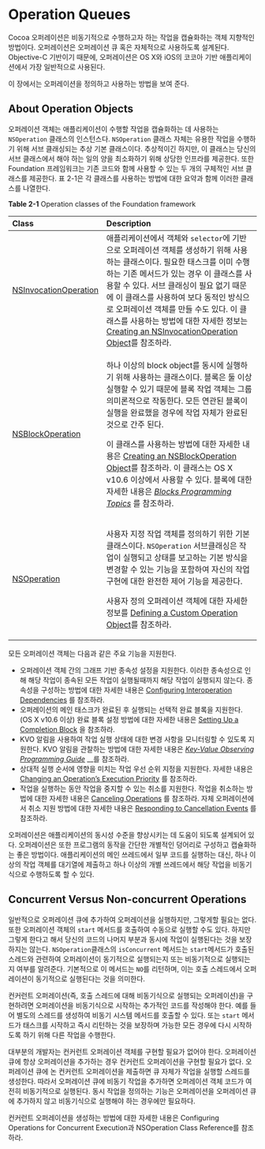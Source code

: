 # Operation Queues

Cocoa 오퍼레이션은 비동기적으로 수행하고자 하는 작업을 캡슐화하는 객체 지향적인 방법이다. 오퍼레이션은 오퍼레이션 큐 혹은 자체적으로 사용하도록 설계된다. Objective-C 기반이기 때문에, 오퍼레이션은 OS X와 iOS의 코코아 기반 애플리케이션에서 가장 일반적으로 사용된다.

이 장에서는 오퍼레이션을 정의하고 사용하는 방법을 보여 준다.

## About Operation Objects

오퍼레이션 객체는 애플리케이션이 수행할 작업을 캡슐화하는 데 사용하는 `NSOperation` 클래스의 인스턴스다. `NSOperation` 클래스 자체는 유용한 작업을 수행하기 위해 서브 클래싱되는 추상 기본 클래스이다. 추상적이긴 하지만, 이 클래스는 당신의 서브 클래스에서 해야 하는 일의 양을 최소화하기 위해 상당한 인프라를 제공한다. 또한 Foundation 프레임워크는 기존 코드와 함께 사용할 수 있는 두 개의 구체적인 서브 클래스를 제공한다. 표 2-1은 각 클래스를 사용하는 방법에 대한 요약과 함께 이러한 클래스를 나열한다.

**Table 2-1** Operation classes of the Foundation framework

<table>
  <thead>
    <tr>
      <th style="text-align:left">Class</th>
      <th style="text-align:left">Description</th>
    </tr>
  </thead>
  <tbody>
    <tr>
      <td style="text-align:left"><a href="https://developer.apple.com/documentation/foundation/nsinvocationoperation">NSInvocationOperation</a>
      </td>
      <td style="text-align:left">&#xC560;&#xD50C;&#xB9AC;&#xCF00;&#xC774;&#xC158;&#xC5D0;&#xC11C; &#xAC1D;&#xCCB4;&#xC640; <code>selector</code>&#xC5D0;
        &#xAE30;&#xBC18;&#xC73C;&#xB85C; &#xC624;&#xD37C;&#xB808;&#xC774;&#xC158;
        &#xAC1D;&#xCCB4;&#xB97C; &#xC0DD;&#xC131;&#xD558;&#xAE30; &#xC704;&#xD574;
        &#xC0AC;&#xC6A9;&#xD558;&#xB294; &#xD074;&#xB798;&#xC2A4;&#xC774;&#xB2E4;.
        &#xD544;&#xC694;&#xD55C; &#xD0DC;&#xC2A4;&#xD06C;&#xB97C; &#xC774;&#xBBF8;
        &#xC218;&#xD589;&#xD558;&#xB294; &#xAE30;&#xC874; &#xBA54;&#xC11C;&#xB4DC;&#xAC00;
        &#xC788;&#xB294; &#xACBD;&#xC6B0; &#xC774; &#xD074;&#xB798;&#xC2A4;&#xB97C;
        &#xC0AC;&#xC6A9;&#xD560; &#xC218; &#xC788;&#xB2E4;. &#xC11C;&#xBE0C; &#xD074;&#xB798;&#xC2F1;&#xC774;
        &#xD544;&#xC694; &#xC5C6;&#xAE30; &#xB54C;&#xBB38;&#xC5D0; &#xC774; &#xD074;&#xB798;&#xC2A4;&#xB97C;
        &#xC0AC;&#xC6A9;&#xD558;&#xC5EC; &#xBCF4;&#xB2E4; &#xB3D9;&#xC801;&#xC778;
        &#xBC29;&#xC2DD;&#xC73C;&#xB85C; &#xC624;&#xD37C;&#xB808;&#xC774;&#xC158;
        &#xAC1D;&#xCCB4;&#xB97C; &#xB9CC;&#xB4E4; &#xC218;&#xB3C4; &#xC788;&#xB2E4;.
        &#xC774; &#xD074;&#xB798;&#xC2A4;&#xB97C; &#xC0AC;&#xC6A9;&#xD558;&#xB294;
        &#xBC29;&#xBC95;&#xC5D0; &#xB300;&#xD55C; &#xC790;&#xC138;&#xD55C; &#xC815;&#xBCF4;&#xB294;
        <a
        href="https://developer.apple.com/library/archive/documentation/General/Conceptual/ConcurrencyProgrammingGuide/OperationObjects/OperationObjects.html#//apple_ref/doc/uid/TP40008091-CH101-SW6">Creating an NSInvocationOperation Object</a>&#xB97C; &#xCC38;&#xC870;&#xD558;&#xB77C;.</td>
    </tr>
    <tr>
      <td style="text-align:left"><a href="https://developer.apple.com/documentation/foundation/blockoperation">NSBlockOperation</a>
      </td>
      <td style="text-align:left">
        <p>&#xD558;&#xB098; &#xC774;&#xC0C1;&#xC758; block object&#xB97C; &#xB3D9;&#xC2DC;&#xC5D0;
          &#xC2E4;&#xD589;&#xD558;&#xAE30; &#xC704;&#xD574; &#xC0AC;&#xC6A9;&#xD558;&#xB294;
          &#xD074;&#xB798;&#xC2A4;&#xC774;&#xB2E4;. &#xBE14;&#xB85D;&#xC740; &#xB458;
          &#xC774;&#xC0C1; &#xC2E4;&#xD589;&#xD560; &#xC218; &#xC788;&#xAE30; &#xB54C;&#xBB38;&#xC5D0;
          &#xBE14;&#xB85D; &#xC791;&#xC5C5; &#xAC1D;&#xCCB4;&#xB294; &#xADF8;&#xB8F9;
          &#xC758;&#xBBF8;&#xB860;&#xC801;&#xC73C;&#xB85C; &#xC791;&#xB3D9;&#xD55C;&#xB2E4;.
          &#xBAA8;&#xB4E0; &#xC5F0;&#xAD00;&#xB41C; &#xBE14;&#xB85D;&#xC774; &#xC2E4;&#xD589;&#xC744;
          &#xC644;&#xB8CC;&#xD588;&#xC744; &#xACBD;&#xC6B0;&#xC5D0; &#xC791;&#xC5C5;
          &#xC790;&#xCCB4;&#xAC00; &#xC644;&#xB8CC;&#xB41C; &#xAC83;&#xC73C;&#xB85C;
          &#xAC04;&#xC8FC; &#xB41C;&#xB2E4;.</p>
        <p>&#xC774; &#xD074;&#xB798;&#xC2A4;&#xB97C; &#xC0AC;&#xC6A9;&#xD558;&#xB294;
          &#xBC29;&#xBC95;&#xC5D0; &#xB300;&#xD55C; &#xC790;&#xC138;&#xD55C; &#xB0B4;&#xC6A9;&#xC740;
          <a
          href="https://developer.apple.com/library/archive/documentation/General/Conceptual/ConcurrencyProgrammingGuide/OperationObjects/OperationObjects.html#//apple_ref/doc/uid/TP40008091-CH101-SW2">Creating an NSBlockOperation Object</a>&#xB97C; &#xCC38;&#xC870;&#xD558;&#xB77C;.
            &#xC774; &#xD074;&#xB798;&#xC2A4;&#xB294; OS X v10.6 &#xC774;&#xC0C1;&#xC5D0;&#xC11C;
            &#xC0AC;&#xC6A9;&#xD560; &#xC218; &#xC788;&#xB2E4;. &#xBE14;&#xB85D;&#xC5D0;
            &#xB300;&#xD55C; &#xC790;&#xC138;&#xD55C; &#xB0B4;&#xC6A9;&#xC740; <a href="https://developer.apple.com/library/archive/documentation/Cocoa/Conceptual/Blocks/Articles/00_Introduction.html#//apple_ref/doc/uid/TP40007502"><em>Blocks Programming Topics</em></a> &#xB97C;
            &#xCC38;&#xC870;&#xD558;&#xB77C;.</p>
      </td>
    </tr>
    <tr>
      <td style="text-align:left"><a href="https://developer.apple.com/documentation/foundation/nsoperation">NSOperation</a>
      </td>
      <td style="text-align:left">
        <p>&#xC0AC;&#xC6A9;&#xC790; &#xC9C0;&#xC815; &#xC791;&#xC5C5; &#xAC1D;&#xCCB4;&#xB97C;
          &#xC815;&#xC758;&#xD558;&#xAE30; &#xC704;&#xD55C; &#xAE30;&#xBCF8; &#xD074;&#xB798;&#xC2A4;&#xC774;&#xB2E4;. <code>NSOperation</code> &#xC11C;&#xBE0C;&#xD074;&#xB798;&#xC2F1;&#xC740;
          &#xC791;&#xC5C5;&#xC774; &#xC2E4;&#xD589;&#xB418;&#xACE0; &#xC0C1;&#xD0DC;&#xB97C;
          &#xBCF4;&#xACE0;&#xD558;&#xB294; &#xAE30;&#xBCF8; &#xBC29;&#xC2DD;&#xC744;
          &#xBCC0;&#xACBD;&#xD560; &#xC218; &#xC788;&#xB294; &#xAE30;&#xB2A5;&#xC744;
          &#xD3EC;&#xD568;&#xD558;&#xC5EC; &#xC790;&#xC2E0;&#xC758; &#xC791;&#xC5C5;
          &#xAD6C;&#xD604;&#xC5D0; &#xB300;&#xD55C; &#xC644;&#xC804;&#xD55C; &#xC81C;&#xC5B4;
          &#xAE30;&#xB2A5;&#xC744; &#xC81C;&#xACF5;&#xD55C;&#xB2E4;.</p>
        <p>&#xC0AC;&#xC6A9;&#xC790; &#xC815;&#xC758; &#xC624;&#xD37C;&#xB808;&#xC774;&#xC158;
          &#xAC1D;&#xCCB4;&#xC5D0; &#xB300;&#xD55C; &#xC790;&#xC138;&#xD55C; &#xC815;&#xBCF4;&#xB97C;
          <a
          href="https://developer.apple.com/library/archive/documentation/General/Conceptual/ConcurrencyProgrammingGuide/OperationObjects/OperationObjects.html#//apple_ref/doc/uid/TP40008091-CH101-SW16">Defining a Custom Operation Object</a>&#xB97C; &#xCC38;&#xC870;&#xD558;&#xB77C;.</p>
      </td>
    </tr>
  </tbody>
</table>모든 오퍼레이션 객체는 다음과 같은 주요 기능을 지원한다.

* 오퍼레이션 객체 간의 그래프 기반 종속성 설정을 지원한다. 이러한 종속성으로 인해 해당 작업이 종속된 모든 작업이 실행될때까지 해당 작업이 실행되지 않는다. 종속성을 구성하는 방법에 대한 자세한 내용은 [Configuring Interoperation Dependencies](https://developer.apple.com/library/archive/documentation/General/Conceptual/ConcurrencyProgrammingGuide/OperationObjects/OperationObjects.html#//apple_ref/doc/uid/TP40008091-CH101-SW17) 를 참조하라.
* 오퍼레이션의 메인 태스크가 완료된 후 실행되는 선택적 완료 블록을 지원한다. \(OS X v10.6 이상\) 완료 블록 설정 방법에 대한 자세한 내용은 [Setting Up a Completion Block](https://developer.apple.com/library/archive/documentation/General/Conceptual/ConcurrencyProgrammingGuide/OperationObjects/OperationObjects.html#//apple_ref/doc/uid/TP40008091-CH101-SW33) 을 참조하라.
* KVO 알림을 사용하여 작업 실행 상태에 대한 변경 사항을 모니터링할 수 있도록 지원한다. KVO 알림을 관찰하는 방법에 대한 자세한 내용은 [_Key-Value Observing Programming Guide_](https://developer.apple.com/library/archive/documentation/Cocoa/Conceptual/KeyValueObserving/KeyValueObserving.html#//apple_ref/doc/uid/10000177i) __를 참조하라.
* 상대적 실행 순서에 영향을 미치는 작업 우선 순위 지정을 지원한다. 자세한 내용은 [Changing an Operation’s Execution Priority](https://developer.apple.com/library/archive/documentation/General/Conceptual/ConcurrencyProgrammingGuide/OperationObjects/OperationObjects.html#//apple_ref/doc/uid/TP40008091-CH101-SW31) 를 참조하라.
* 작업을 실행하는 동안 작업을 중지할 수 있는 취소를 지원한다. 작업을 취소하는 방법에 대한 자세한 내용은 [Canceling Operations](https://developer.apple.com/library/archive/documentation/General/Conceptual/ConcurrencyProgrammingGuide/OperationObjects/OperationObjects.html#//apple_ref/doc/uid/TP40008091-CH101-SW39) 를 참조하라. 자체 오퍼레이션에서 취소 지원 방법에 대한 자세한 내용은 [Responding to Cancellation Events](https://developer.apple.com/library/archive/documentation/General/Conceptual/ConcurrencyProgrammingGuide/OperationObjects/OperationObjects.html#//apple_ref/doc/uid/TP40008091-CH101-SW24) 를 참조하라.

오퍼레이션은 애플리케이션의 동시성 수준을 향상시키는 데 도움이 되도록 설계되어 있다. 오퍼레이션은 또한 프로그램의 동작을 간단한 개별적인 덩어리로 구성하고 캡슐화하는 좋은 방법이다. 애플리케이션의 메인 쓰레드에서 일부 코드를 실행하는 대신, 하나 이상의 작업 객체를 대기열에 제출하고 하나 이상의 개별 쓰레드에서 해당 작업을 비동기식으로 수행하도록 할 수 있다.

## Concurrent Versus Non-concurrent Operations

일반적으로 오퍼레이션 큐에 추가하여 오퍼레이션을 실행하지만, 그렇게할 필요는 없다. 또한 오퍼레이션 객체의 `start` 메서드를 호출하여 수동으로 실행할 수도 있다. 하지만 그렇게 한다고 해서 당신의 코드의 나머지 부분과 동시에 작업이 실행된다는 것을 보장하지는 않는다. `NSOperation`클래스의 `isConcurrent` 메서드는 `start`메서드가 호출된 스레드와 관련하여 오퍼레이션이 동기적으로 실행되는지 또는 비동기적으로 실행되는지 여부를 알려준다. 기본적으로 이 메서드는 `NO`를 리턴하며, 이는 호출 스레드에서 오퍼레이션이 동기적으로 실행된다는 것을 의미한다.

컨커런트 오퍼레이션\(즉, 호출 스레드에 대해 비동기식으로 실행되는 오퍼레이션\)을 구현하려면 오퍼레이션을 비동기식으로 시작하는 추가적인 코드를 작성해야 한다. 예를 들어 별도의 스레드를 생성하여 비동기 시스템 메서드를 호출할 수 있다. 또는 `start` 메서드가 태스크를 시작하고 즉시 리턴하는 것을 보장하며 가능한 모든 경우에 다시 시작하도록 하기 위해 다른 작업을 수행한다.

대부분의 개발자는 컨커런트 오퍼레이션 객체를 구현할 필요가 없어야 한다. 오퍼레이션 큐에 항상 오퍼레이션을 추가하는 경우 컨커런트 오퍼레이션을 구현할 필요가 없다. 오퍼레이션 큐에 논 컨커런트 오퍼레이션을 제출하면 큐 자체가 작업을 실행할 스레드를 생성한다. 따라서 오퍼레이션 큐에 비동기 작업을 추가하면 오퍼레이션 객체 코드가 여전히 비동기적으로 실행된다. 동시 작업을 정의하는 기능은 오퍼레이션을 오퍼레이션 큐에 추가하지 않고 비동기식으로 실행해야 하는 경우에만 필요하다.

컨커런트 오퍼레이션을 생성하는 방법에 대한 자세한 내용은 Configuring Operations for Concurrent Execution과 NSOperation Class Reference를 참조하라.

